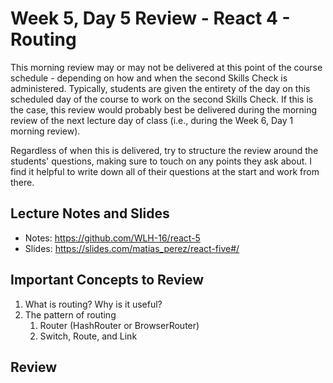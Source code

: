 # Week 5, Day 5 Review - React 4 - Routing

This morning review may or may not be delivered at this point of the course schedule - depending on how and when the second Skills Check is administered. Typically, students are given the entirety of the day on this scheduled day of the course to work on the second Skills Check. If this is the case, this review would probably best be delivered during the morning review of the next lecture day of class (i.e., during the Week 6, Day 1 morning review).

Regardless of when this is delivered, try to structure the review around the students' questions, making sure to touch on any points they ask about. I find it helpful to write down all of their questions at the start and work from there.

## Lecture Notes and Slides

- Notes: https://github.com/WLH-16/react-5
- Slides: https://slides.com/matias_perez/react-five#/

## Important Concepts to Review

1. What is routing? Why is it useful?
2. The pattern of routing
   1. Router (HashRouter or BrowserRouter)
   2. Switch, Route, and Link

## Review
